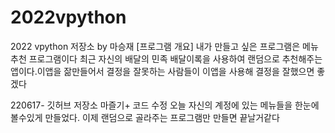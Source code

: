 # 2022vpython
2022 vpython 저장소 by 마승재
[프로그램 개요]
내가 만들고 싶은 프로그램은 메뉴추천 프로그램이다 최근 자신의 배달의 민족 배달이록을 사용하여 랜덤으로 추천해주는 앱이다.이앱을 잚만들어서 결정을 잘못하는 사람들이 이앱을 사용해 결정을 잘했으면 좋겠다

220617- 깃허브 저장소 마즐기+ 코드 수정
오늘 자신의 계정에 있는 메뉴들을 한눈에볼수있게 만들었다.
이제 랜덤으로 골라주는 프로그램만 만들면 끝날거같다
